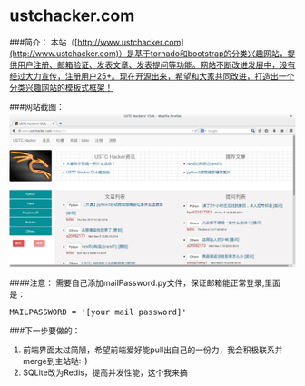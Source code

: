 ustchacker.com
==============
###简介：
本站（[http://www.ustchacker.com](http://www.ustchacker.com)）是基于tornado和bootstrap的分类兴趣网站，提供用户注册、邮箱验证、发表文章、发表提问等功能。网站不断改进发展中，没有经过大力宣传，注册用户25+。现在开源出来，希望和大家共同改进，打造出一个分类兴趣网站的模板式框架！

###网站截图：
![](ustchacker.png)

####注意：
需要自己添加mailPassword.py文件，保证邮箱能正常登录,里面是：
<pre>
MAILPASSWORD = '[your mail password]'
</pre>

###下一步要做的：

1. 前端界面太过简陋，希望前端爱好能pull出自己的一份力，我会积极联系并merge到主站哒:-)
2. SQLite改为Redis，提高并发性能，这个我来搞

